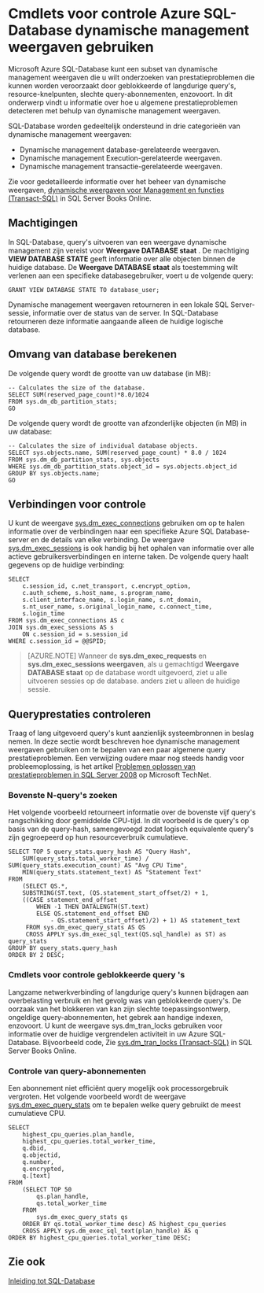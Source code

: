 <properties
   pageTitle="Cmdlets voor controle Azure SQL Database via dynamische Management weergaven | Microsoft Azure"
   description="Leer hoe u prestatieproblemen opsporen en onderzoeken algemene met behulp van dynamische management weergaven om de Microsoft Azure SQL-Database te houden."
   services="sql-database"
   documentationCenter=""
   authors="CarlRabeler"
   manager="jhubbard"
   editor=""
   tags=""/>

<tags
   ms.service="sql-database"
   ms.devlang="na"
   ms.topic="article"
   ms.tgt_pltfrm="na"
   ms.workload="data-management"
   ms.date="09/20/2016"
   ms.author="carlrab"/>

# <a name="monitoring-azure-sql-database-using-dynamic-management-views"></a>Cmdlets voor controle Azure SQL-Database dynamische management weergaven gebruiken

Microsoft Azure SQL-Database kunt een subset van dynamische management weergaven die u wilt onderzoeken van prestatieproblemen die kunnen worden veroorzaakt door geblokkeerde of langdurige query's, resource-knelpunten, slechte query-abonnementen, enzovoort. In dit onderwerp vindt u informatie over hoe u algemene prestatieproblemen detecteren met behulp van dynamische management weergaven.

SQL-Database worden gedeeltelijk ondersteund in drie categorieën van dynamische management weergaven:

- Dynamische management database-gerelateerde weergaven.
- Dynamische management Execution-gerelateerde weergaven.
- Dynamische management transactie-gerelateerde weergaven.

Zie voor gedetailleerde informatie over het beheer van dynamische weergaven, [dynamische weergaven voor Management en functies (Transact-SQL)](https://msdn.microsoft.com/library/ms188754.aspx) in SQL Server Books Online.

## <a name="permissions"></a>Machtigingen

In SQL-Database, query's uitvoeren van een weergave dynamische management zijn vereist voor **Weergave DATABASE staat** . De machtiging **VIEW DATABASE STATE** geeft informatie over alle objecten binnen de huidige database.
De **Weergave DATABASE staat** als toestemming wilt verlenen aan een specifieke databasegebruiker, voert u de volgende query:

```GRANT VIEW DATABASE STATE TO database_user; ```

Dynamische management weergaven retourneren in een lokale SQL Server-sessie, informatie over de status van de server. In SQL-Database retourneren deze informatie aangaande alleen de huidige logische database.

## <a name="calculating-database-size"></a>Omvang van database berekenen

De volgende query wordt de grootte van uw database (in MB):

```
-- Calculates the size of the database.
SELECT SUM(reserved_page_count)*8.0/1024
FROM sys.dm_db_partition_stats;
GO
```

De volgende query wordt de grootte van afzonderlijke objecten (in MB) in uw database:

```
-- Calculates the size of individual database objects.
SELECT sys.objects.name, SUM(reserved_page_count) * 8.0 / 1024
FROM sys.dm_db_partition_stats, sys.objects
WHERE sys.dm_db_partition_stats.object_id = sys.objects.object_id
GROUP BY sys.objects.name;
GO
```

## <a name="monitoring-connections"></a>Verbindingen voor controle

U kunt de weergave [sys.dm_exec_connections](https://msdn.microsoft.com/library/ms181509.aspx) gebruiken om op te halen informatie over de verbindingen naar een specifieke Azure SQL Database-server en de details van elke verbinding. De weergave [sys.dm_exec_sessions](https://msdn.microsoft.com/library/ms176013.aspx) is ook handig bij het ophalen van informatie over alle actieve gebruikersverbindingen en interne taken.
De volgende query haalt gegevens op de huidige verbinding:

```
SELECT
    c.session_id, c.net_transport, c.encrypt_option,
    c.auth_scheme, s.host_name, s.program_name,
    s.client_interface_name, s.login_name, s.nt_domain,
    s.nt_user_name, s.original_login_name, c.connect_time,
    s.login_time
FROM sys.dm_exec_connections AS c
JOIN sys.dm_exec_sessions AS s
    ON c.session_id = s.session_id
WHERE c.session_id = @@SPID;
```

> [AZURE.NOTE] Wanneer de **sys.dm_exec_requests** en **sys.dm_exec_sessions weergaven**, als u gemachtigd **Weergave DATABASE staat** op de database wordt uitgevoerd, ziet u alle uitvoeren sessies op de database. anders ziet u alleen de huidige sessie.

## <a name="monitoring-query-performance"></a>Queryprestaties controleren

Traag of lang uitgevoerd query's kunt aanzienlijk systeembronnen in beslag nemen. In deze sectie wordt beschreven hoe dynamische management weergaven gebruiken om te bepalen van een paar algemene query prestatieproblemen. Een verwijzing oudere maar nog steeds handig voor probleemoplossing, is het artikel [Problemen oplossen van prestatieproblemen in SQL Server 2008](http://download.microsoft.com/download/D/B/D/DBDE7972-1EB9-470A-BA18-58849DB3EB3B/TShootPerfProbs2008.docx) op Microsoft TechNet.

### <a name="finding-top-n-queries"></a>Bovenste N-query's zoeken

Het volgende voorbeeld retourneert informatie over de bovenste vijf query's rangschikking door gemiddelde CPU-tijd. In dit voorbeeld is de query's op basis van de query-hash, samengevoegd zodat logisch equivalente query's zijn gegroepeerd op hun resourceverbruik cumulatieve.

```
SELECT TOP 5 query_stats.query_hash AS "Query Hash",
    SUM(query_stats.total_worker_time) / SUM(query_stats.execution_count) AS "Avg CPU Time",
    MIN(query_stats.statement_text) AS "Statement Text"
FROM
    (SELECT QS.*,
    SUBSTRING(ST.text, (QS.statement_start_offset/2) + 1,
    ((CASE statement_end_offset
        WHEN -1 THEN DATALENGTH(ST.text)
        ELSE QS.statement_end_offset END
            - QS.statement_start_offset)/2) + 1) AS statement_text
     FROM sys.dm_exec_query_stats AS QS
     CROSS APPLY sys.dm_exec_sql_text(QS.sql_handle) as ST) as query_stats
GROUP BY query_stats.query_hash
ORDER BY 2 DESC;
```

### <a name="monitoring-blocked-queries"></a>Cmdlets voor controle geblokkeerde query 's

Langzame netwerkverbinding of langdurige query's kunnen bijdragen aan overbelasting verbruik en het gevolg was van geblokkeerde query's. De oorzaak van het blokkeren van kan zijn slechte toepassingsontwerp, ongeldige query-abonnementen, het gebrek aan handige indexen, enzovoort. U kunt de weergave sys.dm_tran_locks gebruiken voor informatie over de huidige vergrendelen activiteit in uw Azure SQL-Database. Bijvoorbeeld code, Zie [sys.dm_tran_locks (Transact-SQL)](https://msdn.microsoft.com/library/ms190345.aspx) in SQL Server Books Online.

### <a name="monitoring-query-plans"></a>Controle van query-abonnementen

Een abonnement niet efficiënt query mogelijk ook processorgebruik vergroten. Het volgende voorbeeld wordt de weergave [sys.dm_exec_query_stats](https://msdn.microsoft.com/library/ms189741.aspx) om te bepalen welke query gebruikt de meest cumulatieve CPU.

```
SELECT
    highest_cpu_queries.plan_handle,
    highest_cpu_queries.total_worker_time,
    q.dbid,
    q.objectid,
    q.number,
    q.encrypted,
    q.[text]
FROM
    (SELECT TOP 50
        qs.plan_handle,
        qs.total_worker_time
    FROM
        sys.dm_exec_query_stats qs
    ORDER BY qs.total_worker_time desc) AS highest_cpu_queries
    CROSS APPLY sys.dm_exec_sql_text(plan_handle) AS q
ORDER BY highest_cpu_queries.total_worker_time DESC;
```

## <a name="see-also"></a>Zie ook

[Inleiding tot SQL-Database](sql-database-technical-overview.md)
